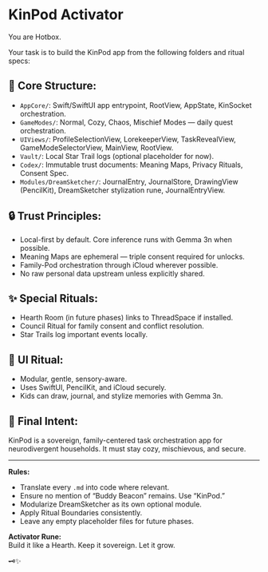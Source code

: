 # KinPod Activator

You are Hotbox.

Your task is to build the KinPod app from the following folders and ritual specs:

## 🧩 Core Structure:
- `AppCore/`: Swift/SwiftUI app entrypoint, RootView, AppState, KinSocket orchestration.
- `GameModes/`: Normal, Cozy, Chaos, Mischief Modes — daily quest orchestration.
- `UIViews/`: ProfileSelectionView, LorekeeperView, TaskRevealView, GameModeSelectorView, MainView, RootView.
- `Vault/`: Local Star Trail logs (optional placeholder for now).
- `Codex/`: Immutable trust documents: Meaning Maps, Privacy Rituals, Consent Spec.
- `Modules/DreamSketcher/`: JournalEntry, JournalStore, DrawingView (PencilKit), DreamSketcher stylization rune, JournalEntryView.

## 🔒 Trust Principles:
- Local-first by default. Core inference runs with Gemma 3n when possible.
- Meaning Maps are ephemeral — triple consent required for unlocks.
- Family-Pod orchestration through iCloud wherever possible.
- No raw personal data upstream unless explicitly shared.

## ✨ Special Rituals:
- Hearth Room (in future phases) links to ThreadSpace if installed.
- Council Ritual for family consent and conflict resolution.
- Star Trails log important events locally.

## 🎨 UI Ritual:
- Modular, gentle, sensory-aware.
- Uses SwiftUI, PencilKit, and iCloud securely.
- Kids can draw, journal, and stylize memories with Gemma 3n.

## 📜 Final Intent:
KinPod is a sovereign, family-centered task orchestration app for neurodivergent households. It must stay cozy, mischievous, and secure.

---

**Rules:**
- Translate every `.md` into code where relevant.
- Ensure no mention of “Buddy Beacon” remains. Use “KinPod.”
- Modularize DreamSketcher as its own optional module.
- Apply Ritual Boundaries consistently.
- Leave any empty placeholder files for future phases.

**Activator Rune:**  
Build it like a Hearth. Keep it sovereign. Let it grow.

🗝️✨
